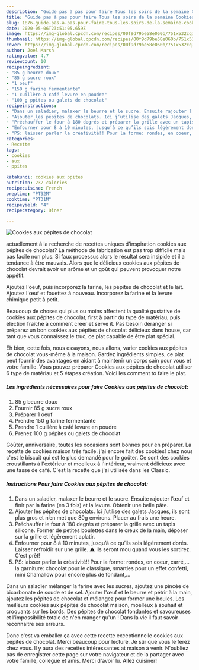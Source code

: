 ```yaml
---
description: "Guide pas à pas pour faire Tous les soirs de la semaine Cookies aux pépites de chocolat"
title: "Guide pas à pas pour faire Tous les soirs de la semaine Cookies aux pépites de chocolat"
slug: 1876-guide-pas-a-pas-pour-faire-tous-les-soirs-de-la-semaine-cookies-aux-pepites-de-chocolat
date: 2020-05-06T23:51:05.659Z
image: https://img-global.cpcdn.com/recipes/00f9d79be58e060b/751x532cq70/cookies-aux-pepites-de-chocolat-photo-principale-de-la-recette.jpg
thumbnail: https://img-global.cpcdn.com/recipes/00f9d79be58e060b/751x532cq70/cookies-aux-pepites-de-chocolat-photo-principale-de-la-recette.jpg
cover: https://img-global.cpcdn.com/recipes/00f9d79be58e060b/751x532cq70/cookies-aux-pepites-de-chocolat-photo-principale-de-la-recette.jpg
author: Joel Marsh
ratingvalue: 4.7
reviewcount: 10
recipeingredient:
- "85 g beurre doux"
- "85 g sucre roux"
- "1 oeuf"
- "150 g farine fermentante"
- "1 cuillère à café levure en poudre"
- "100 g ppites ou galets de chocolat"
recipeinstructions:
- "Dans un saladier, malaxer le beurre et le sucre. Ensuite rajouter l’œuf et finir par la farine (en 3 fois) et la levure. Obtenir une belle pâte."
- "Ajouter les pépites de chocolats. Ici j’utilise des galets Jacques, ils sont plus gros et n’en met que 80g environs. Placer au frais une heure."
- "Préchauffer le four à 180 degrés et préparer la grille avec un tapis silicone. Former de petites boulettes dans le creux de la main, déposer sur la grille et légèrement aplatir."
- "Enfourner pour 8 à 10 minutes, jusqu’à ce qu’ils sois légèrement dorés. Laisser refroidir sur une grille. ⚠️ ils seront mou quand vous les sortirez. C’est prêt!"
- "PS: laisser parler la créativité!! Pour la forme: rondes, en coeur, carré,... la garniture: chocolat pour le classique, smarties pour un effet confetti, mini Chamallow pour encore plus de fondant,..."
categories:
- Recette
tags:
- cookies
- aux
- ppites

katakunci: cookies aux ppites 
nutrition: 232 calories
recipecuisine: French
preptime: "PT32M"
cooktime: "PT31M"
recipeyield: "4"
recipecategory: Dîner

---
```



![Cookies aux pépites de chocolat](https://img-global.cpcdn.com/recipes/00f9d79be58e060b/751x532cq70/cookies-aux-pepites-de-chocolat-photo-principale-de-la-recette.jpg)

actuellement à la recherche de recettes uniques d'inspiration cookies aux pépites de chocolat? La méthode de fabrication est pas trop difficile mais pas facile non plus. Si faux processus alors le résultat sera insipide et il a tendance à être mauvais. Alors que le délicieux cookies aux pépites de chocolat devrait avoir un arôme et un goût qui peuvent provoquer notre appétit.

Ajoutez l&#39;oeuf, puis incorporez la farine, les pépites de chocolat et le lait. Ajoutez l&#39;œuf et fouettez à nouveau. Incorporez la farine et la levure chimique petit à petit.

Beaucoup de choses qui plus ou moins affectent la qualité gustative de cookies aux pépites de chocolat, first à partir du type de matériau, puis élection fraîche à comment créer et serve it. Pas besoin déranger si préparez un bon cookies aux pépites de chocolat délicieux dans house, car tant que vous connaissez le truc, ce plat capable de être plat spécial.


Eh bien, cette fois, nous essayons, nous allons, varier cookies aux pépites de chocolat vous-même à la maison. Gardez ingrédients simples, ce plat peut fournir des avantages en aidant à maintenir un corps sain pour vous et votre famille. Vous pouvez préparer Cookies aux pépites de chocolat utiliser 6 type de matériau et 5 étapes création. Voici les comment to faire le plat.

<!--inarticleads1-->

##### Les ingrédients nécessaires pour faire Cookies aux pépites de chocolat:

1.  85 g beurre doux
1. Fournir 85 g sucre roux
1. Préparer 1 oeuf
1. Prendre 150 g farine fermentante
1. Prendre 1 cuillère à café levure en poudre
1. Prenez 100 g pépites ou galets de chocolat


Goûter, anniversaire, toutes les occasions sont bonnes pour en préparer. La recette de cookies maison très facile. j&#39;ai encore fait des cookies! chez nous c&#39;est le biscuit qui est le plus demandé pour le goûter. Ce sont des cookies croustillants à l&#39;extérieur et moelleux à l&#39;intérieur, vraiment délicieux avec une tasse de café. C&#39;est la recette que j&#39;ai utilisée dans les Classic. 

<!--inarticleads2-->

##### Instructions Pour faire Cookies aux pépites de chocolat:

1. Dans un saladier, malaxer le beurre et le sucre. Ensuite rajouter l’œuf et finir par la farine (en 3 fois) et la levure. Obtenir une belle pâte.
1. Ajouter les pépites de chocolats. Ici j’utilise des galets Jacques, ils sont plus gros et n’en met que 80g environs. Placer au frais une heure.
1. Préchauffer le four à 180 degrés et préparer la grille avec un tapis silicone. Former de petites boulettes dans le creux de la main, déposer sur la grille et légèrement aplatir.
1. Enfourner pour 8 à 10 minutes, jusqu’à ce qu’ils sois légèrement dorés. Laisser refroidir sur une grille. ⚠️ ils seront mou quand vous les sortirez. C’est prêt!
1. PS: laisser parler la créativité!! Pour la forme: rondes, en coeur, carré,... la garniture: chocolat pour le classique, smarties pour un effet confetti, mini Chamallow pour encore plus de fondant,...


Dans un saladier mélanger la farine avec les sucres, ajoutez une pincée de bicarbonate de soude et de sel. Ajouter l&#39;œuf et le beurre et pétrir à la main, ajoutez les pépites de chocolat et mélangez pour former une boules. Les meilleurs cookies aux pépites de chocolat maison, moelleux à souhait et croquants sur les bords. Des pépites de chocolat fondantes et savoureuses et l&#39;impossibilité totale de n&#39;en manger qu&#39;un ! Dans la vie il faut savoir reconnaitre ses erreurs. 


Donc c'est va emballer ça avec cette recette exceptionnelle cookies aux pépites de chocolat. Merci beaucoup pour lecture. Je sûr que vous le ferez chez vous. Il y aura des recettes  intéressantes at maison à venir. N'oubliez pas de enregistrer cette page sur votre navigateur et de la partager avec votre famille, collègue et amis. Merci d'avoir lu. Allez cuisiner!
